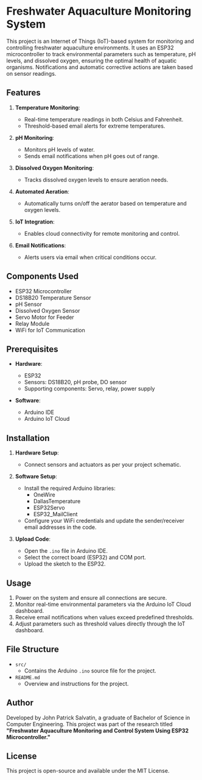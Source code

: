 # Freshwater Aquaculture Monitoring System

This project is an Internet of Things (IoT)-based system for monitoring and controlling freshwater aquaculture environments. It uses an ESP32 microcontroller to track environmental parameters such as temperature, pH levels, and dissolved oxygen, ensuring the optimal health of aquatic organisms. Notifications and automatic corrective actions are taken based on sensor readings.

## Features

1. **Temperature Monitoring**:
   - Real-time temperature readings in both Celsius and Fahrenheit.
   - Threshold-based email alerts for extreme temperatures.

2. **pH Monitoring**:
   - Monitors pH levels of water.
   - Sends email notifications when pH goes out of range.

3. **Dissolved Oxygen Monitoring**:
   - Tracks dissolved oxygen levels to ensure aeration needs.

4. **Automated Aeration**:
   - Automatically turns on/off the aerator based on temperature and oxygen levels.

5. **IoT Integration**:
   - Enables cloud connectivity for remote monitoring and control.

6. **Email Notifications**:
   - Alerts users via email when critical conditions occur.

## Components Used

- ESP32 Microcontroller
- DS18B20 Temperature Sensor
- pH Sensor
- Dissolved Oxygen Sensor
- Servo Motor for Feeder
- Relay Module
- WiFi for IoT Communication

## Prerequisites

- **Hardware**:
  - ESP32
  - Sensors: DS18B20, pH probe, DO sensor
  - Supporting components: Servo, relay, power supply

- **Software**:
  - Arduino IDE
  - Arduino IoT Cloud

## Installation

1. **Hardware Setup**:
   - Connect sensors and actuators as per your project schematic.

2. **Software Setup**:
   - Install the required Arduino libraries:
     - OneWire
     - DallasTemperature
     - ESP32Servo
     - ESP32_MailClient
   - Configure your WiFi credentials and update the sender/receiver email addresses in the code.

3. **Upload Code**:
   - Open the `.ino` file in Arduino IDE.
   - Select the correct board (ESP32) and COM port.
   - Upload the sketch to the ESP32.

## Usage

1. Power on the system and ensure all connections are secure.
2. Monitor real-time environmental parameters via the Arduino IoT Cloud dashboard.
3. Receive email notifications when values exceed predefined thresholds.
4. Adjust parameters such as threshold values directly through the IoT dashboard.

## File Structure

- `src/`
  - Contains the Arduino `.ino` source file for the project.
- `README.md`
  - Overview and instructions for the project.

## Author

Developed by John Patrick Salvatin, a graduate of Bachelor of Science in Computer Engineering. This project was part of the research titled **"Freshwater Aquaculture Monitoring and Control System Using ESP32 Microcontroller."**

## License

This project is open-source and available under the MIT License.
